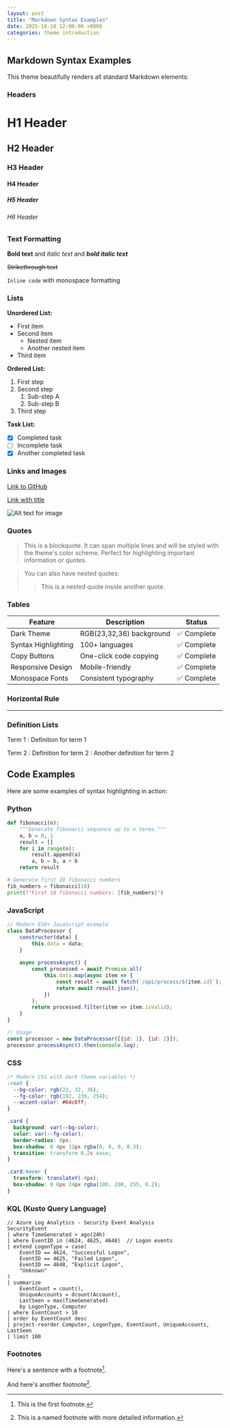 ```yaml
---
layout: post
title: "Markdown Syntax Examples"
date: 2025-10-18 12:00:00 +0000
categories: theme introduction
---
```


## Markdown Syntax Examples

This theme beautifully renders all standard Markdown elements:

### Headers

# H1 Header
## H2 Header  
### H3 Header
#### H4 Header
##### H5 Header
###### H6 Header

### Text Formatting

**Bold text** and *italic text* and ***bold italic text***

~~Strikethrough text~~

`Inline code` with monospace formatting

### Lists

**Unordered List:**
- First item
- Second item
  - Nested item
  - Another nested item
- Third item

**Ordered List:**
1. First step
2. Second step
   1. Sub-step A
   2. Sub-step B
3. Third step

**Task List:**
- [x] Completed task
- [ ] Incomplete task
- [x] Another completed task

### Links and Images

[Link to GitHub](https://github.com/biggiebk/theme_mymadlab)

[Link with title](https://jekyllrb.com "Jekyll Documentation")

![Alt text for image](https://via.placeholder.com/400x200/172024/c0efff?text=MyMadLab+Theme)

### Quotes

> This is a blockquote. It can span multiple lines and will be styled 
> with the theme's color scheme. Perfect for highlighting important 
> information or quotes.

> You can also have nested quotes:
> > This is a nested quote inside another quote.

### Tables

| Feature | Description | Status |
|---------|-------------|--------|
| Dark Theme | RGB(23,32,36) background | ✅ Complete |
| Syntax Highlighting | 100+ languages | ✅ Complete |
| Copy Buttons | One-click code copying | ✅ Complete |
| Responsive Design | Mobile-friendly | ✅ Complete |
| Monospace Fonts | Consistent typography | ✅ Complete |

### Horizontal Rule

---

### Definition Lists

Term 1
: Definition for term 1

Term 2
: Definition for term 2
: Another definition for term 2

## Code Examples

Here are some examples of syntax highlighting in action:

### Python
```python
def fibonacci(n):
    """Generate fibonacci sequence up to n terms."""
    a, b = 0, 1
    result = []
    for i in range(n):
        result.append(a)
        a, b = b, a + b
    return result

# Generate first 10 fibonacci numbers
fib_numbers = fibonacci(10)
print(f"First 10 fibonacci numbers: {fib_numbers}")
```

### JavaScript
```javascript
// Modern ES6+ JavaScript example
class DataProcessor {
    constructor(data) {
        this.data = data;
    }
    
    async processAsync() {
        const processed = await Promise.all(
            this.data.map(async item => {
                const result = await fetch(`/api/process/${item.id}`);
                return await result.json();
            })
        );
        return processed.filter(item => item.isValid);
    }
}

// Usage
const processor = new DataProcessor([{id: 1}, {id: 2}]);
processor.processAsync().then(console.log);
```

### CSS
```css
/* Modern CSS with dark theme variables */
:root {
  --bg-color: rgb(23, 32, 36);
  --fg-color: rgb(192, 239, 254);
  --accent-color: #64c8ff;
}

.card {
  background: var(--bg-color);
  color: var(--fg-color);
  border-radius: 8px;
  box-shadow: 0 4px 12px rgba(0, 0, 0, 0.3);
  transition: transform 0.2s ease;
}

.card:hover {
  transform: translateY(-4px);
  box-shadow: 0 8px 24px rgba(100, 200, 255, 0.2);
}
```

### KQL (Kusto Query Language)
```kql
// Azure Log Analytics - Security Event Analysis
SecurityEvent
| where TimeGenerated > ago(24h)
| where EventID in (4624, 4625, 4648)  // Logon events
| extend LogonType = case(
    EventID == 4624, "Successful Logon",
    EventID == 4625, "Failed Logon", 
    EventID == 4648, "Explicit Logon",
    "Unknown"
)
| summarize 
    EventCount = count(),
    UniqueAccounts = dcount(Account),
    LastSeen = max(TimeGenerated)
    by LogonType, Computer
| where EventCount > 10
| order by EventCount desc
| project-reorder Computer, LogonType, EventCount, UniqueAccounts, LastSeen
| limit 100
```

### Footnotes

Here's a sentence with a footnote[^1].

And here's another footnote[^note].

[^1]: This is the first footnote.
[^note]: This is a named footnote with more detailed information.